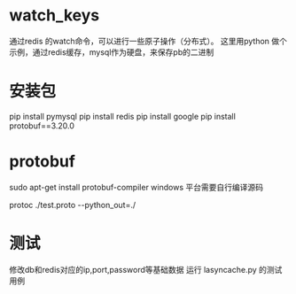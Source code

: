 # watch_keys

通过redis 的watch命令，可以进行一些原子操作（分布式）。
这里用python 做个示例，通过redis缓存，mysql作为硬盘，来保存pb的二进制


# 安装包
pip install pymysql
pip install redis
pip install google
pip install protobuf==3.20.0

# protobuf
sudo apt-get install protobuf-compiler
windows 平台需要自行编译源码

protoc ./test.proto --python_out=./

# 测试
修改db和redis对应的ip,port,password等基础数据
运行 lasyncache.py 的测试用例